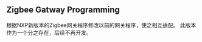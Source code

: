 
Zigbee Gatway Programming
-----------------------
根据NXP新版本的Zigbee网关程序修改以前的网关程序，使之相互适配。
此版本作为一个分之存在，后续不再开发。

